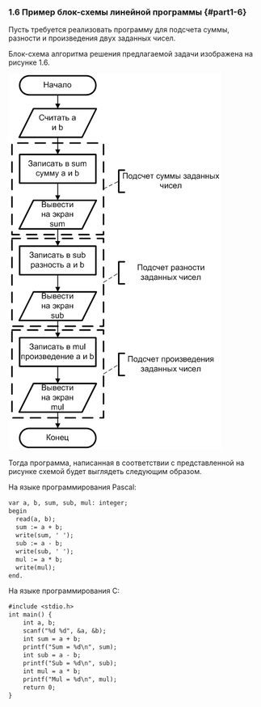 ### 1.6 Пример блок-схемы линейной программы {#part1-6}

Пусть требуется реализовать программу для подсчета суммы, разности и произведения двух заданных чисел.

Блок-схема алгоритма решения предлагаемой задачи изображена на рисунке 1.6.

<!--TODO: Проверить номера рисунков-->

![Рисунок 1.6 - Блок-схема алгоритма для нахождения суммы, разности и произведения двух заданных чисел](static/pic161.PNG)

Тогда программа, написанная в соответствии с представленной на рисунке схемой будет выглядеть следующим образом.

На языке программирования Pascal:

~~~~{#ex1P .Pascal}
var a, b, sum, sub, mul: integer;
begin
  read(a, b);
  sum := a + b;
  write(sum, ' ');
  sub := a - b;
  write(sub, ' ');
  mul := a * b;
  write(mul);
end.
~~~~~~~~~~~~~~~~~~~~~~~


На языке программирования C:

~~~~{#ex1C .C}
#include <stdio.h>
int main() {
	int a, b;
	scanf("%d %d", &a, &b);
	int sum = a + b;
	printf("Sum = %d\n", sum);
	int sub = a - b;
	printf("Sub = %d\n", sub);
	int mul = a * b;
	printf("Mul = %d\n", mul);
	return 0;
}
~~~~~~~~~~~~~~~~~~~~~~~
